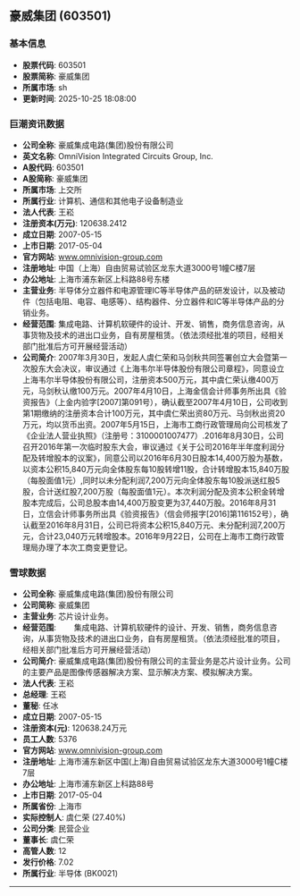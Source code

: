 ## 豪威集团 (603501)

### 基本信息

- **股票代码**: 603501
- **股票简称**: 豪威集团
- **所属市场**: sh
- **更新时间**: 2025-10-25 18:08:00

### 巨潮资讯数据

- **公司全称**: 豪威集成电路(集团)股份有限公司
- **英文名称**: OmniVision Integrated Circuits Group, Inc.
- **A股代码**: 603501
- **A股简称**: 豪威集团
- **所属市场**: 上交所
- **所属行业**: 计算机、通信和其他电子设备制造业
- **法人代表**: 王崧
- **注册资本(万元)**: 120638.2412
- **成立日期**: 2007-05-15
- **上市日期**: 2017-05-04
- **官方网站**: www.omnivision-group.com
- **注册地址**: 中国（上海）自由贸易试验区龙东大道3000号1幢C楼7层
- **办公地址**: 上海市浦东新区上科路88号东楼
- **主营业务**: 半导体分立器件和电源管理IC等半导体产品的研发设计，以及被动件（包括电阻、电容、电感等）、结构器件、分立器件和IC等半导体产品的分销业务。
- **经营范围**: 集成电路、计算机软硬件的设计、开发、销售，商务信息咨询，从事货物及技术的进出口业务，自有房屋租赁。（依法须经批准的项目，经相关部门批准后方可开展经营活动）
- **公司简介**: 2007年3月30日，发起人虞仁荣和马剑秋共同签署创立大会暨第一次股东大会决议，审议通过《上海韦尔半导体股份有限公司章程》，同意设立上海韦尔半导体股份有限公司，注册资本500万元，其中虞仁荣认缴400万元，马剑秋认缴100万元。2007年4月10日，上海金信会计师事务所出具《验资报告》（上金内验字[2007]第091号），确认截至2007年4月10日，公司收到第1期缴纳的注册资本合计100万元，其中虞仁荣出资80万元、马剑秋出资20万元，均以货币出资。2007年5月15日，上海市工商行政管理局向公司核发了《企业法人营业执照》（注册号：3100001007477）.2016年8月30日，公司召开2016年第一次临时股东大会，审议通过《关于公司2016年半年度利润分配及转增股本的议案》，同意公司以2016年6月30日股本14,400万股为基数，以资本公积15,840万元向全体股东每10股转增11股，合计转增股本15,840万股（每股面值1元）,同时以未分配利润7,200万元向全体股东每10股派送红股5股，合计送红股7,200万股（每股面值1元）。本次利润分配及资本公积金转增股本完成后，公司总股本由14,400万股变更为37,440万股。2016年8月31日，立信会计师事务所出具《验资报告》（信会师报字[2016]第116152号），确认截至2016年8月31日，公司已将资本公积15,840万元、未分配利润7,200万元，合计23,040万元转增股本。2016年9月22日，公司在上海市工商行政管理局办理了本次工商变更登记。

### 雪球数据

- **公司全称**: 豪威集成电路(集团)股份有限公司
- **公司简称**: 豪威集团
- **主营业务**: 芯片设计业务。
- **经营范围**: 　　集成电路、计算机软硬件的设计、开发、销售，商务信息咨询，从事货物及技术的进出口业务，自有房屋租赁。（依法须经批准的项目，经相关部门批准后方可开展经营活动）
- **公司简介**: 豪威集成电路(集团)股份有限公司的主营业务是芯片设计业务。公司的主要产品是图像传感器解决方案、显示解决方案、模拟解决方案。
- **法人代表**: 王崧
- **总经理**: 王崧
- **董秘**: 任冰
- **成立日期**: 2007-05-15
- **注册资本(元)**: 120638.24万元
- **员工人数**: 5376
- **官方网站**: www.omnivision-group.com
- **注册地址**: 上海市浦东新区中国(上海)自由贸易试验区龙东大道3000号1幢C楼7层
- **办公地址**: 上海市浦东新区上科路88号
- **上市日期**: 2017-05-04
- **所属省份**: 上海市
- **实际控制人**: 虞仁荣 (27.40%)
- **公司分类**: 民营企业
- **董事长**: 虞仁荣
- **高管人数**: 12
- **发行价格**: 7.02
- **所属行业**: 半导体 (BK0021)

---